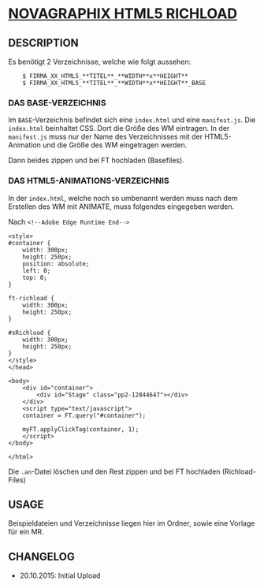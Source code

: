 # [NOVAGRAPHIX HTML5 RICHLOAD](http://novagraphix.de)

## DESCRIPTION

Es benötigt 2 Verzeichnisse, welche wie folgt aussehen:

        $ FIRMA_XX_HTML5_**TITEL**_**WIDTH**x**HEIGHT**
        $ FIRMA_XX_HTML5_**TITEL**_**WIDTH**x**HEIGHT**_BASE

### DAS BASE-VERZEICHNIS

Im ``BASE``-Verzeichnis befindet sich eine ``index.html`` und eine ``manifest.js``.
Die ``index.html`` beinhaltet CSS. Dort die Größe des WM eintragen. In der ``manifest.js`` muss nur der Name des Verzeichnisses mit der HTML5-Animation und die Größe des WM eingetragen werden.

Dann beides zippen und bei FT hochladen (Basefiles).

### DAS HTML5-ANIMATIONS-VERZEICHNIS

In der ``index.html``, welche noch so umbenannt werden muss nach dem Erstellen des WM mit ANIMATE, muss folgendes eingegeben werden.

Nach ``<!--Adobe Edge Runtime End-->``

    <style>
    #container {
        width: 300px;
        height: 250px;
        position: absolute;
        left: 0;
        top: 0;
    }

    ft-richload {
        width: 300px;
        height: 250px;
    }

    #sRichload {
        width: 300px;
        height: 250px;
    }
    </style>
    </head>

    <body>
        <div id="container">
            <div id="Stage" class="pp2-12844647"></div>
        </div>
        <script type="text/javascript">
        container = FT.query("#container");

        myFT.applyClickTag(container, 1);
        </script>
    </body>

    </html>

Die ``.an``-Datei löschen und den Rest zippen und bei FT hochladen (Richload-Files)

## USAGE

Beispieldateien und Verzeichnisse liegen hier im Ordner, sowie eine Vorlage für ein MR.

## CHANGELOG

* 20.10.2015:   Initial Upload